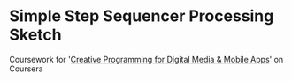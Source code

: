 Simple Step Sequencer Processing Sketch
==================================================

Coursework for '[Creative Programming for Digital Media & Mobile Apps](https://www.coursera.org/course/digitalmedia)' on Coursera
